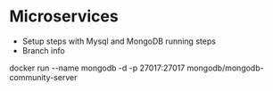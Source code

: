# Microservices
 
- Setup steps with Mysql and MongoDB running steps
- Branch info

docker run --name mongodb -d -p 27017:27017 mongodb/mongodb-community-server